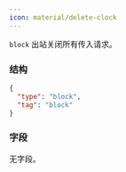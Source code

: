 ```yaml
---
icon: material/delete-clock
---
```


`block` 出站关闭所有传入请求。

### 结构

```json
{
  "type": "block",
  "tag": "block"
}
```

### 字段

无字段。
